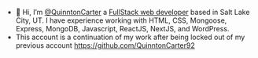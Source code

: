 - 👋 Hi, I’m [@QuinntonCarter](https://qcarter.dev) a [FullStack web developer](https://www.linkedin.com/in/quinntoncarter) based in Salt Lake City, UT. I have experience working with HTML, CSS, Mongoose, Express, MongoDB, Javascript, ReactJS, NextJS, and WordPress.
- This account is a continuation of my work after being locked out of my previous account https://github.com/QuinntonCarter92
